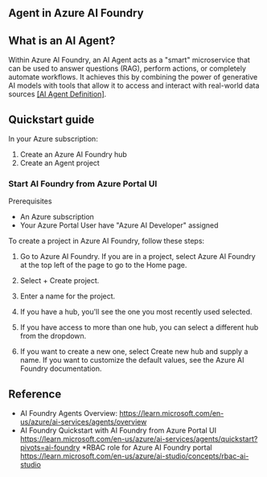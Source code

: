 ## Agent in Azure AI Foundry

## What is an AI Agent?

Within Azure AI Foundry, an AI Agent acts as a "smart" microservice that can be used to answer questions (RAG), perform actions, or completely automate workflows. It achieves this by combining the power of generative AI models with tools that allow it to access and interact with real-world data sources
[[AI Agent Definition]](https://learn.microsoft.com/en-us/azure/ai-services/agents/overview#what-is-an-ai-agent).

## Quickstart guide

In your Azure subscription:
1. Create an Azure AI Foundry hub
2. Create an Agent project

### Start AI Foundry from Azure Portal UI

Prerequisites
* An Azure subscription
* Your Azure Portal User have "Azure AI Developer" assigned

To create a project in Azure AI Foundry, follow these steps:

1. Go to Azure AI Foundry. If you are in a project, select Azure AI Foundry at the top left of the page to go to the Home page.

2. Select + Create project.

3. Enter a name for the project.

4. If you have a hub, you'll see the one you most recently used selected.

5. If you have access to more than one hub, you can select a different hub from the dropdown.

6. If you want to create a new one, select Create new hub and supply a name. If you want to customize the default values, see the Azure AI Foundry documentation.



## Reference

* AI Foundry Agents Overview: https://learn.microsoft.com/en-us/azure/ai-services/agents/overview
* AI Foundry Quickstart with AI Foundry from Azure Portal UI https://learn.microsoft.com/en-us/azure/ai-services/agents/quickstart?pivots=ai-foundry
*RBAC role for Azure AI Foundry portal https://learn.microsoft.com/en-us/azure/ai-studio/concepts/rbac-ai-studio
